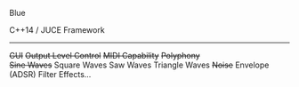 Blue

C++14 / JUCE Framework
* * *
	
~~GUI~~
~~Output Level Control~~
~~MIDI Capability~~
~~Polyphony~~	
~~Sine Waves~~
Square Waves
Saw Waves
Triangle Waves
~~Noise~~
Envelope (ADSR)
Filter
Effects...
	
